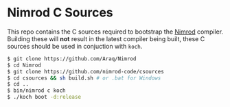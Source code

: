 # Nimrod C Sources

This repo contains the C sources required to bootstrap the [Nimrod](https://githbub.com/Araq/nimrod/)
compiler. Building these will **not** result in the latest compiler
being built, these C sources should be used in conjuction with ``koch``.

```bash
$ git clone https://github.com/Araq/Nimrod
$ cd Nimrod
$ git clone https://github.com/nimrod-code/csources
$ cd csources && sh build.sh # or .bat for Windows
$ cd ..
$ bin/nimrod c koch
$ ./koch boot -d:release
```
